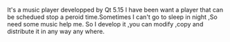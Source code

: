 It's a music player developped by Qt 5.15
I have been want a player that can be schedued stop a peroid time.Sometimes I can't go to sleep in night ,So need some music help me.
So I develop it ,you can modify ,copy and distribute it in any way any where.
